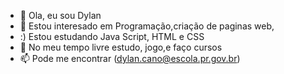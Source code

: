 - 👋 Ola, eu sou Dylan
- 👀 Estou interesado em Programação,criação de paginas web,
- :) Estou estudando Java Script, HTML e CSS
- 💞️ No meu tempo livre estudo, jogo,e faço cursos
- 📫 Pode me encontrar (dylan.cano@escola.pr.gov.br)

<!---
DylanRX7xD/DylanRX7xD is a ✨ special ✨ repository because its `README.md` (this file) appears on your GitHub profile.
You can click the Preview link to take a look at your changes.
--->
